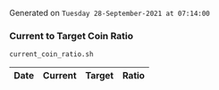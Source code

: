 Generated on `Tuesday 28-September-2021 at 07:14:00`

### Current to Target Coin Ratio
`current_coin_ratio.sh`

Date|Current|Target|Ratio
---|---|---|---
